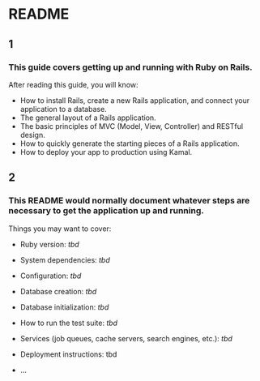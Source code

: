 # README

## 1
### This guide covers getting up and running with Ruby on Rails.

After reading this guide, you will know:

* How to install Rails, create a new Rails application, and connect your application to a database.
* The general layout of a Rails application.
* The basic principles of MVC (Model, View, Controller) and RESTful design.
* How to quickly generate the starting pieces of a Rails application.
* How to deploy your app to production using Kamal.

## 2
### This README would normally document whatever steps are necessary to get the application up and running.

Things you may want to cover:

* Ruby version: _tbd_

* System dependencies: _tbd_

* Configuration: _tbd_

* Database creation: _tbd_

* Database initialization: _tbd_

* How to run the test suite: _tbd_

* Services (job queues, cache servers, search engines, etc.): _tbd_

* Deployment instructions: tbd

* ...
